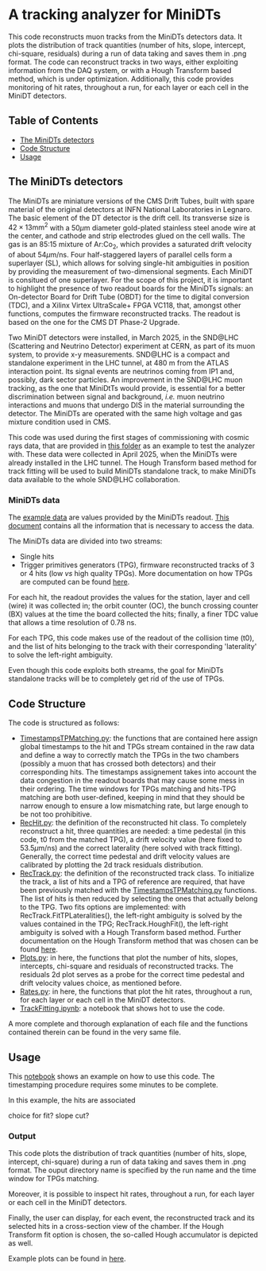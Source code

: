 # **A tracking analyzer for MiniDTs**
This code reconstructs muon tracks from the MiniDTs detectors data. It plots the distribution of track quantities (number of hits, slope, intercept, chi-square, residuals) during a run of data taking and saves them in .png format. The code can reconstruct tracks in two ways, either exploiting information from the DAQ system, or with a Hough Transform based method, which is under optimization.
Additionally, this code provides monitoring of hit rates, throughout a run, for each layer or each cell in the MiniDT detectors. 

## Table of Contents
* [The MiniDTs detectors](#the-minidts-detectors)
* [Code Structure](#structure)
* [Usage](#usage)

## The MiniDTs detectors
The MiniDTs are miniature versions of the CMS Drift Tubes, built with spare material of the original detectors at INFN National Laboratories in Legnaro. The basic element of the DT detector is the drift cell. Its transverse size is $42 \times 13 \text{mm}^2$ with a $50 \mu$m diameter gold-plated stainless steel anode wire at the center, and cathode and strip electrodes glued on the cell walls. The gas is an 85:15 mixture of Ar:Co$_2$, which provides a saturated drift velocity of about $54 \mu$m/ns. Four half-staggered layers of parallel cells form a superlayer (SL), which allows for solving single-hit ambiguities in position by providing the measurement of two-dimensional segments.
Each MiniDT is consitued of one superlayer.
For the scope of this project, it is important to highlight the presence of two readout boards for the MiniDTs signals: an On-detector Board for Drift Tube (OBDT) for the time to digital conversion (TDC), and a Xilinx Virtex UltraScale+ FPGA VC118, that, amongst other functions, computes the firmware reconstructed tracks. The readout is based on the one for the CMS DT Phase-2 Upgrade.

Two MiniDT detectors were installed, in March 2025, in the SND@LHC (Scattering and Neutrino Detector) experiment at CERN, as part of its muon system, to provide x-y measurements. SND@LHC is a compact and standalone experiment in the LHC tunnel, at 480 m from the ATLAS interaction point. Its signal events are neutrinos coming from IP1 and, possibly, dark sector particles. An improvement in the SND@LHC muon tracking, as the one that MiniDtTs would provide, is essential for a better discrimination between signal and background, _i.e._ muon neutrino interactions and muons that undergo DIS in the material surrounding the detector. 
The MiniDTs are operated with the same high voltage and gas mixture condition used in CMS.

This code was used during the first stages of commissioning with cosmic rays data, that are provided in [this folder](/example_data_cosmic_rays) as an example to test the analyzer with. These data were collected in April 2025, when the MiniDTs were already installed in the LHC tunnel. The Hough Transform based method for track fitting will be used to build MiniDTs standalone track, to make MiniDTs data available to the whole SND@LHC collaboration.

### MiniDTs data
The [example data](/afs/cern.ch/work/l/lmozzina/public/example_data_cosmic_rays) are values provided by the MiniDTs readout. [This document](/afs/cern.ch/work/l/lmozzina/public/example_data_cosmic_rays/doc.txt) contains all the information that is necessary to access the data.

The MiniDTs data are divided into two streams: 
- Single hits
- Trigger primitives generators (TPG), firmware reconstructed tracks of 3 or 4 hits (low _vs_ high quality TPGs). More documentation on how TPGs are computed can be found [here](https://www.sciencedirect.com/science/article/pii/S0168900223000931?via%3Dihub).

For each hit, the readout provides the values for the station, layer and cell (wire) it was collected in; the orbit counter (OC), the bunch crossing counter (BX) values at the time the board collected the hits; finally, a finer TDC value that allows a time resolution of 0.78 ns. 

For each TPG, this code makes use of the readout of the collision time (t0), and the list of hits belonging to the track with their corresponding 'laterality' to solve the left-right ambiguity.

Even though this code exploits both streams, the goal for MiniDTs standalone tracks will be to completely get rid of the use of TPGs.

## Code Structure
The code is structured as follows:
- [TimestampsTPMatching.py](TimestampsTPMatching.py): the functions that are contained here assign global timestamps to the hit and TPGs stream contained in the raw data and define a way to correctly match the TPGs in the two chambers (possibly a muon that has crossed both detectors) and their corresponding hits. The timestamps assignement takes into account the data congestion in the readout boards that may cause some mess in their ordering.
The time windows for TPGs matching and hits-TPG matching are both user-defined, keeping in mind that they should be narrow enough to ensure a low mismatching rate, but large enough to be not too prohibitive.
- [RecHit.py](RecHit.py): the definition of the reconstructed hit class. To completely reconstruct a hit, three quantities are needed: a time pedestal (in this code, t0 from the matched TPG), a drift velocity value (here fixed to $53.5 \mu$m/ns) and the correct laterality (here solved with track fitting). Generally, the correct time pedestal and drift velocity values are calibrated by plotting the 2d track residuals distribution.
- [RecTrack.py](RecTrack.py): the definition of the reconstructed track class. To initialize the track, a list of hits and a TPG of reference are required, that have been previously matched with the [TimestampsTPMatching.py](TimestampsTPMatching.py) functions. The list of hits is then reduced by selecting the ones that actually belong to the TPG.
Two fits options are implemented: with RecTrack.FitTPLateralities(), the left-right ambiguity is solved by the values contained in the TPG; RecTrack.HoughFit(), the left-right ambiguity is solved with a Hough Transform based method. Further documentation on the Hough Transform method that was chosen can be found [here](https://www.sciencedirect.com/science/article/abs/pii/S0168900216307355?fr=RR-2&ref=pdf_download&rr=977d2df8dea0edc4).
- [Plots.py](Plots.py): in here, the functions that plot the number of hits, slopes, intercepts, chi-square and residuals of reconstructed tracks. The residuals 2d plot serves as a probe for the correct time pedestal and drift velocity values choice, as mentioned before.
- [Rates.py](Rates.py): in here, the functions that plot the hit rates, throughout a run, for each layer or each cell in the MiniDT detectors.
- [TrackFitting.ipynb](TrackFitting.ipynb): a notebook that shows hot to use the code.

A more complete and thorough explanation of each file and the functions contained therein can be found in the very same file.

## Usage
This [notebook](TrackFitting.ipynb) shows an example on how to use this code. The timestamping procedure requires some minutes to be complete.

In this example, the hits are associated 


choice for fit?
slope cut?

### Output 
This code plots the distribution of track quantities (number of hits, slope, intercept, chi-square) during a run of data taking and saves them in .png format. The ouput directory name is specified by the run name and the time window for TPGs matching. 

Moreover, it is possible to inspect  hit rates, throughout a run, for each layer or each cell in the MiniDT detectors. 

Finally, the user can display, for each event, the reconstructed track and its selected hits in a cross-section view of the chamber. If the Hough Transform fit option is chosen, the so-called Hough accumulator is depicted as well. 

Example plots can be found in [here](Plots_example_data_cosmic_rays_15ns).
